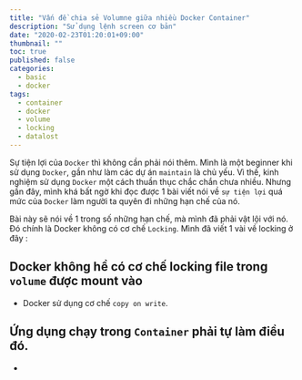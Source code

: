 ```yaml
---
title: "Vấn đề chia sẻ Volumne giữa nhiều Docker Container"
description: "Sử dụng lệnh screen cơ bản"
date: "2020-02-23T01:20:01+09:00"
thumbnail: ""
toc: true
published: false
categories:
  - basic
  - docker
tags:
  - container
  - docker
  - volume
  - locking
  - datalost
---
```


Sự tiện lợi của `Docker` thì không cần phải nói thêm.
Mình là một beginner khi sử dụng `Docker`, gần như làm các dự án `maintain` là chủ yếu.
Vì thế, kinh nghiệm sử dụng `Docker` một cách thuần thục chắc chắn chưa nhiều.
Nhưng gần đây, mình khá bất ngờ khi đọc được 1 bài viết nói về `sự tiện lợi` quá mức của `Docker` làm người ta quyên đi những hạn chế của nó.

Bài này sẽ nói về 1 trong số những hạn chế, mà mình đã phải vật lội với nó.
Đó chính là Docker không có cơ chế `Locking`.
Mình đã viết 1 vài về locking ở đây :[]()

## Docker không hề có cơ chế locking file trong `volume` được mount vào
- Docker sử dụng cơ chế `copy on write`.

## Ứng dụng chạy trong `Container` phải tự làm điều đó.
- 